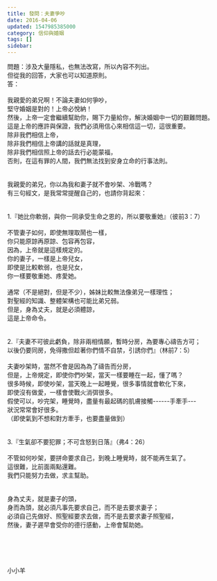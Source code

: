 ```yaml
---
title: 發問：夫妻爭吵
date: 2016-04-06
updated: 1547985385000
category: 信仰與婚姻
tags: []
sidebar: 
---
```


<p>問題：涉及大量隱私，也無法改寫，所以內容不列出。<br/>但從我的回答，大家也可以知道原則。<br/><!--more-->答：<br/><br/>我親愛的弟兄啊！不論夫妻如何爭吵，<br/>堅守婚姻是對的！上帝必悅納！<br/>然後，上帝一定會繼續幫助你，賜下力量給你，解決婚姻中一切的艱難問題。<br/>這是上帝的應許與保證，我們必須用信心來相信這一切，這很重要。<br/>除非我們相信上帝，<br/>除非我們相信上帝講的話就是真理，<br/>除非我們相信照上帝的話去行必能蒙福，<br/>否則，在這有罪的人間，我們無法找到安身立命的行事法則。<br/> <br/><br/>我親愛的弟兄，你以為我和妻子就不會吵架、冷戰嗎？<br/>有三句經文，是我常常提醒自己的，也請你背起來：<br/> <br/> <br/>1.『她比你軟弱，與你一同承受生命之恩的，所以要敬重她』（彼前3：7）<br/><br/>不管妻子如何，即使無理取鬧也一樣，<br/>你只能原諒再原諒、包容再包容，<br/>因為，上帝就是這樣規定的。<br/>你的妻子，一樣是上帝兒女，<br/>即使是比較軟弱，也是兒女，<br/>你一樣要敬重她、疼愛她。<br/><br/>通常（不是絕對，但是不少），姊妹比較無法像弟兄一樣理性；<br/>對聖經的知識、整體架構也可能比弟兄弱。<br/>但是，身為丈夫，就是必須體諒，<br/>這是上帝命令。<br/> <br/> <br/>2.『夫妻不可彼此虧負，除非兩相情願，暫時分房，為要專心禱告方可；<br/>以後仍要同房，免得撒但趁著你們情不自禁，引誘你們』（林前7：5）<br/><br/>夫妻吵架時，當然不會是因為為了禱告而分房，<br/>但是，上帝規定，即使你們吵架，當天一樣要睡在一起，懂了嗎？<br/>很多時候，即使吵架，當天晚上一起睡覺，很多事情就會軟化下來，<br/>即使沒有做愛，一樣會使戰火消弭很多。<br/>假使可以，吵完架，睡覺時，盡量有最起碼的肌膚接觸------手牽手---<br/>狀況常常會好很多。<br/>（即使氣到不想和對方牽手，也要盡量做到）<br/> <br/> <br/>3.『生氣卻不要犯罪；不可含怒到日落』（弗4：26）<br/><br/>不管如何吵架，要拼命要求自己，到晚上睡覺時，就不能再生氣了。<br/>這很難，比前面兩點還難。<br/>我們只能努力去做，求主幫助。<br/> <br/> <br/>身為丈夫，就是妻子的頭，<br/>身而為頭，就必須凡事先要求自己，而不是去要求妻子；<br/>必須自己先做好、照聖經要求去做，而不是去要求妻子照聖經，<br/>然後，妻子遲早會受你的德行感動，上帝會幫助她。<br/> <br/><br/><br/><br/><br/>小小羊<br/><br/><br/><br/><br/></p>